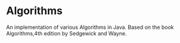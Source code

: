 Algorithms
==========

An implementation of various Algorithms in Java. Based on the book Algorithms,4th edition by Sedgewick and Wayne.
